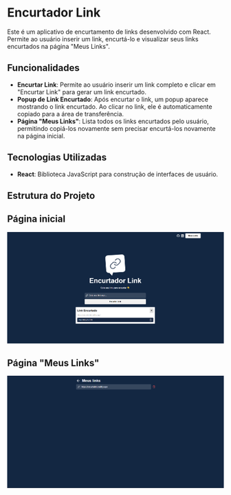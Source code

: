 # Encurtador Link

Este é um aplicativo de encurtamento de links desenvolvido com React. Permite ao usuário inserir um link, encurtá-lo e visualizar seus links encurtados na página "Meus Links".

## Funcionalidades

- **Encurtar Link**: Permite ao usuário inserir um link completo e clicar em "Encurtar Link" para gerar um link encurtado.
- **Popup de Link Encurtado**: Após encurtar o link, um popup aparece mostrando o link encurtado. Ao clicar no link, ele é automaticamente copiado para a área de transferência.
- **Página "Meus Links"**: Lista todos os links encurtados pelo usuário, permitindo copiá-los novamente sem precisar encurtá-los novamente na página inicial.

## Tecnologias Utilizadas

- **React**: Biblioteca JavaScript para construção de interfaces de usuário.

## Estrutura do Projeto

## Página inicial

![alt text](/src/assets/image-1.png)

## Página "Meus Links"

![alt text](/src/assets/image-2.png)
